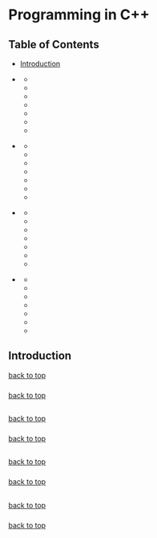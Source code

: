 # Programming in C++

## Table of Contents

   - [Introduction](#Introduction)

   - [](#)
      - [](#)
      - [](#)
      - [](#)
      - [](#)
      - [](#)
      - [](#)
      - [](#)

   - [](#)
      - [](#)
      - [](#)
      - [](#)
      - [](#)
      - [](#)
      - [](#)
      - [](#)

   - [](#)
      - [](#)
      - [](#)
      - [](#)
      - [](#)
      - [](#)
      - [](#)
      - [](#)

   - [](#)
      - [](#)
      - [](#)
      - [](#)
      - [](#)
      - [](#)
      - [](#)
      - [](#)

      
      
            
      
## Introduction
[back to top](#Table-of-Contents)
###
###
###
###
###
[back to top](#Table-of-Contents)





##
[back to top](#Table-of-Contents)
###
###
###
###
###
[back to top](#Table-of-Contents)





##
[back to top](#Table-of-Contents)
###
###
###
###
###
[back to top](#Table-of-Contents)





##
[back to top](#Table-of-Contents)
###
###
###
###
###
[back to top](#Table-of-Contents)
